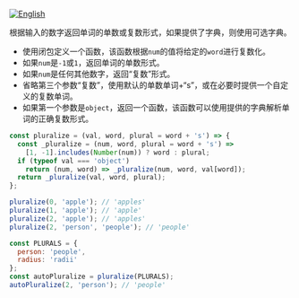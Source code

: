 
<a href="./README.md" target="_blank"><img src="https://img.shields.io/badge/-English-gray" alt="English"/></a>

根据输入的数字返回单词的单数或复数形式，如果提供了字典，则使用可选字典。

- 使用闭包定义一个函数，该函数根据`num`的值将给定的`word`进行复数化。
- 如果`num`是`-1`或`1`，返回单词的单数形式。
- 如果`num`是任何其他数字，返回“复数”形式。
- 省略第三个参数“复数”，使用默认的单数单词+“s”，或在必要时提供一个自定义的复数单词。
- 如果第一个参数是`object`，返回一个函数，该函数可以使用提供的字典解析单词的正确复数形式。

```js
const pluralize = (val, word, plural = word + 's') => {
  const _pluralize = (num, word, plural = word + 's') =>
    [1, -1].includes(Number(num)) ? word : plural;
  if (typeof val === 'object')
    return (num, word) => _pluralize(num, word, val[word]);
  return _pluralize(val, word, plural);
};
```

```js
pluralize(0, 'apple'); // 'apples'
pluralize(1, 'apple'); // 'apple'
pluralize(2, 'apple'); // 'apples'
pluralize(2, 'person', 'people'); // 'people'

const PLURALS = {
  person: 'people',
  radius: 'radii'
};
const autoPluralize = pluralize(PLURALS);
autoPluralize(2, 'person'); // 'people'
```

